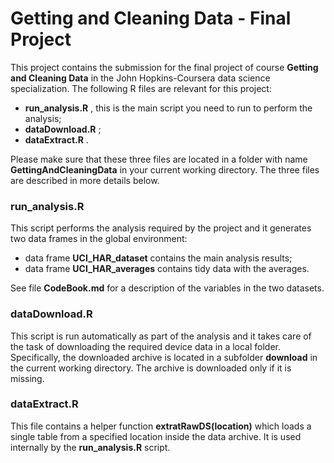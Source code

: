 # Getting and Cleaning Data - Final Project
This project contains the submission for the final project of course **Getting and Cleaning Data** in the John Hopkins-Coursera data science specialization.
The following R files are relevant for this project:

* **run_analysis.R** , this is the main script you need to run to perform the analysis;
* **dataDownload.R** ;
* **dataExtract.R** .

Please make sure that these three files are located in a folder with name
**GettingAndCleaningData** in your current working directory. 
The three files are described in more details below.

### run_analysis.R
This script performs the analysis required by the project and it generates two data frames
in the global environment:

* data frame **UCI_HAR_dataset** contains the main analysis results;
* data frame **UCI_HAR_averages** contains tidy data with the averages.

See file **CodeBook.md** for a description of the variables in the two datasets.

### dataDownload.R
This script is run automatically as part of the analysis and it takes care of the task of downloading the required device data in a local folder. Specifically, the downloaded archive is located in a subfolder **download** in the current working directory. The archive is downloaded only if it is missing.

### dataExtract.R
This file contains a helper function **extratRawDS(location)** which loads a single table from a specified location inside the data archive. It is used internally by the **run_analysis.R** script.

